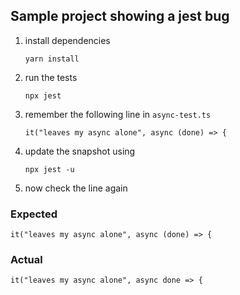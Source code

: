 ## Sample project showing a jest bug

1. install dependencies 
    ```
    yarn install
    ```

2. run the tests

    ```
    npx jest
    ```

3. remember the following line in `async-test.ts`

    ```
    it("leaves my async alone", async (done) => {
    ```

4. update the snapshot using

    ```
    npx jest -u 
    ```

5. now check the line again

### Expected

```
it("leaves my async alone", async (done) => {
```

### Actual

```
it("leaves my async alone", async done => {
```